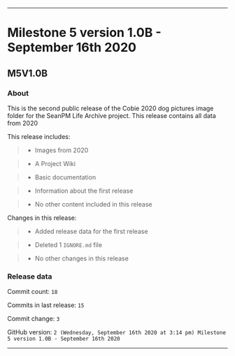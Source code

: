 
***

# Milestone 5 version 1.0B - September 16th 2020

## M5V1.0B

### About

This is the second public release of the Cobie 2020 dog pictures image folder for the SeanPM Life Archive project. This release contains all data from 2020

This release includes:

> * Images from 2020

> * A Project Wiki

> * Basic documentation

> * Information about the first release

> * No other content included in this release

Changes in this release:

> * Added release data for the first release

> * Deleted 1 `IGNORE.md` file

> * No other changes in this release

### Release data

Commit count: `18`

Commits in last release: `15`

Commit change: `3`

GitHub version: `2 (Wednesday, September 16th 2020 at 3:14 pm) Milestone 5 version 1.0B - September 16th 2020`

***
